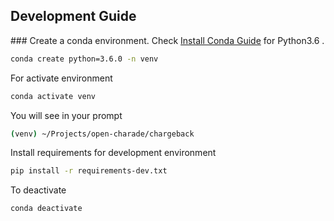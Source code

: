 ## Development Guide


### Create a conda environment.
Check  [Install Conda Guide](https://conda.io/docs/user-guide/install)  for Python3.6 .


````bash
conda create python=3.6.0 -n venv
````

For activate environment

````bash
conda activate venv
````

You will see in your prompt

````bash
(venv) ~/Projects/open-charade/chargeback
````

Install requirements for development environment
````bash
pip install -r requirements-dev.txt
````
To deactivate

````bash
conda deactivate
````